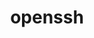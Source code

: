 ---
title: "openssh"
layout: cache
categories: [package, develop-2024-05-19]
meta: {"versions": ["9.7p1"], "compilers": ["apple-clang@=15.0.0", "cce@=15.0.1", "gcc@=10.2.1", "gcc@=10.3.0", "gcc@=11.1.0", "gcc@=11.4.0", "gcc@=12.3.0", "gcc@=7.3.1", "gcc@=7.5.0", "gcc@=9.4.0"], "oss": ["amzn2", "centos7", "rhel8", "sle_hpc15", "ubuntu18.04", "ubuntu20.04", "ubuntu22.04", "ventura"], "platforms": ["darwin", "linux"], "targets": ["aarch64", "neoverse_n1", "neoverse_v1", "neoverse_v2", "ppc64le", "x86_64_v3", "x86_64_v4", "zen4"], "stacks": ["aws-isc", "aws-isc-aarch64", "data-vis-sdk", "developer-tools", "developer-tools-manylinux2014", "e4s", "e4s-cray-rhel", "e4s-cray-sles", "e4s-neoverse-v2", "e4s-neoverse_v1", "e4s-oneapi", "e4s-power", "e4s-rocm-external", "ml-darwin-aarch64-mps", "ml-linux-x86_64-cpu", "ml-linux-x86_64-cuda", "radiuss", "radiuss-aws", "radiuss-aws-aarch64", "root", "tutorial"], "num_specs": 20, "num_specs_by_stack": {"ml-darwin-aarch64-mps": 1, "root": 20, "radiuss-aws-aarch64": 2, "aws-isc-aarch64": 2, "aws-isc": 1, "radiuss-aws": 1, "developer-tools-manylinux2014": 1, "e4s-cray-rhel": 1, "data-vis-sdk": 1, "e4s-power": 1, "e4s-cray-sles": 1, "developer-tools": 1, "radiuss": 1, "e4s-neoverse_v1": 1, "e4s-neoverse-v2": 1, "ml-linux-x86_64-cpu": 1, "e4s-rocm-external": 1, "ml-linux-x86_64-cuda": 1, "tutorial": 2, "e4s": 1, "e4s-oneapi": 1}}
spec_details: [{"hash": "o6twz2nvr2gfqxuep6cofo7ytrw6noco", "compiler": "apple-clang@=15.0.0", "versions": ["9.7p1"], "os": "ventura", "platform": "darwin", "target": "aarch64", "variants": ["build_system=autotools", "+gssapi", "patches=3505c58,d886b98"], "stacks": ["ml-darwin-aarch64-mps", "root"], "size": "-", "tarball": "https://binaries.spack.io/releases/develop-2024-05-19/build_cache/darwin-ventura-aarch64/apple-clang-15.0.0/openssh-9.7p1/darwin-ventura-aarch64-apple-clang-15.0.0-openssh-9.7p1-o6twz2nvr2gfqxuep6cofo7ytrw6noco.spack"}, {"hash": "726o5o3zihkehk5pw6dhplfcfib7hm7o", "compiler": "gcc@=7.3.1", "versions": ["9.7p1"], "os": "amzn2", "platform": "linux", "target": "aarch64", "variants": ["build_system=autotools", "+gssapi"], "stacks": ["radiuss-aws-aarch64", "root"], "size": "-", "tarball": "https://binaries.spack.io/releases/develop-2024-05-19/build_cache/linux-amzn2-aarch64/gcc-7.3.1/openssh-9.7p1/linux-amzn2-aarch64-gcc-7.3.1-openssh-9.7p1-726o5o3zihkehk5pw6dhplfcfib7hm7o.spack"}, {"hash": "wiwlvslqjwvqzypvjdltarpqg72d3e5z", "compiler": "gcc@=7.3.1", "versions": ["9.7p1"], "os": "amzn2", "platform": "linux", "target": "aarch64", "variants": ["build_system=autotools", "+gssapi"], "stacks": ["aws-isc-aarch64", "root"], "size": "-", "tarball": "https://binaries.spack.io/releases/develop-2024-05-19/build_cache/linux-amzn2-aarch64/gcc-7.3.1/openssh-9.7p1/linux-amzn2-aarch64-gcc-7.3.1-openssh-9.7p1-wiwlvslqjwvqzypvjdltarpqg72d3e5z.spack"}, {"hash": "w76eeohljxuuntlmr4nxtfrgevitp4my", "compiler": "gcc@=7.3.1", "versions": ["9.7p1"], "os": "amzn2", "platform": "linux", "target": "neoverse_n1", "variants": ["build_system=autotools", "+gssapi"], "stacks": ["radiuss-aws-aarch64", "root"], "size": "-", "tarball": "https://binaries.spack.io/releases/develop-2024-05-19/build_cache/linux-amzn2-neoverse_n1/gcc-7.3.1/openssh-9.7p1/linux-amzn2-neoverse_n1-gcc-7.3.1-openssh-9.7p1-w76eeohljxuuntlmr4nxtfrgevitp4my.spack"}, {"hash": "towbcclv4aumkzwu432jmnjtufkdycu5", "compiler": "gcc@=7.3.1", "versions": ["9.7p1"], "os": "amzn2", "platform": "linux", "target": "neoverse_n1", "variants": ["build_system=autotools", "+gssapi"], "stacks": ["aws-isc-aarch64", "root"], "size": "-", "tarball": "https://binaries.spack.io/releases/develop-2024-05-19/build_cache/linux-amzn2-neoverse_n1/gcc-7.3.1/openssh-9.7p1/linux-amzn2-neoverse_n1-gcc-7.3.1-openssh-9.7p1-towbcclv4aumkzwu432jmnjtufkdycu5.spack"}, {"hash": "x3blvbmgcbu3udverstt5m6zntutogr2", "compiler": "gcc@=7.3.1", "versions": ["9.7p1"], "os": "amzn2", "platform": "linux", "target": "x86_64_v3", "variants": ["build_system=autotools", "+gssapi"], "stacks": ["aws-isc", "root"], "size": "-", "tarball": "https://binaries.spack.io/releases/develop-2024-05-19/build_cache/linux-amzn2-x86_64_v3/gcc-7.3.1/openssh-9.7p1/linux-amzn2-x86_64_v3-gcc-7.3.1-openssh-9.7p1-x3blvbmgcbu3udverstt5m6zntutogr2.spack"}, {"hash": "p2333grv7twb6kvvv23xyhopoacmtqdt", "compiler": "gcc@=7.3.1", "versions": ["9.7p1"], "os": "amzn2", "platform": "linux", "target": "x86_64_v3", "variants": ["build_system=autotools", "+gssapi"], "stacks": ["root", "radiuss-aws"], "size": "-", "tarball": "https://binaries.spack.io/releases/develop-2024-05-19/build_cache/linux-amzn2-x86_64_v3/gcc-7.3.1/openssh-9.7p1/linux-amzn2-x86_64_v3-gcc-7.3.1-openssh-9.7p1-p2333grv7twb6kvvv23xyhopoacmtqdt.spack"}, {"hash": "tr72mynfbs34zvdvj2yvuztfcq3oz7jz", "compiler": "gcc@=10.2.1", "versions": ["9.7p1"], "os": "centos7", "platform": "linux", "target": "x86_64_v3", "variants": ["build_system=autotools", "+gssapi"], "stacks": ["developer-tools-manylinux2014", "root"], "size": "-", "tarball": "https://binaries.spack.io/releases/develop-2024-05-19/build_cache/linux-centos7-x86_64_v3/gcc-10.2.1/openssh-9.7p1/linux-centos7-x86_64_v3-gcc-10.2.1-openssh-9.7p1-tr72mynfbs34zvdvj2yvuztfcq3oz7jz.spack"}, {"hash": "535cpd4yx2rlbqux3hofehxcpkc6ih26", "compiler": "cce@=15.0.1", "versions": ["9.7p1"], "os": "rhel8", "platform": "linux", "target": "zen4", "variants": ["build_system=autotools", "+gssapi"], "stacks": ["e4s-cray-rhel", "root"], "size": "-", "tarball": "https://binaries.spack.io/releases/develop-2024-05-19/build_cache/linux-rhel8-zen4/cce-15.0.1/openssh-9.7p1/linux-rhel8-zen4-cce-15.0.1-openssh-9.7p1-535cpd4yx2rlbqux3hofehxcpkc6ih26.spack"}, {"hash": "c2r2dob6j2aphukg5dhuszpwk7gngnk7", "compiler": "gcc@=11.1.0", "versions": ["9.7p1"], "os": "ubuntu20.04", "platform": "linux", "target": "x86_64_v3", "variants": ["build_system=autotools", "+gssapi"], "stacks": ["data-vis-sdk", "root"], "size": "-", "tarball": "https://binaries.spack.io/releases/develop-2024-05-19/build_cache/linux-ubuntu20.04-x86_64_v3/gcc-11.1.0/openssh-9.7p1/linux-ubuntu20.04-x86_64_v3-gcc-11.1.0-openssh-9.7p1-c2r2dob6j2aphukg5dhuszpwk7gngnk7.spack"}, {"hash": "2mhjsluvlrcdsrlrvwpcnmqaffzkcdm2", "compiler": "gcc@=9.4.0", "versions": ["9.7p1"], "os": "ubuntu20.04", "platform": "linux", "target": "ppc64le", "variants": ["build_system=autotools", "+gssapi"], "stacks": ["root", "e4s-power"], "size": "-", "tarball": "https://binaries.spack.io/releases/develop-2024-05-19/build_cache/linux-ubuntu20.04-ppc64le/gcc-9.4.0/openssh-9.7p1/linux-ubuntu20.04-ppc64le-gcc-9.4.0-openssh-9.7p1-2mhjsluvlrcdsrlrvwpcnmqaffzkcdm2.spack"}, {"hash": "cf7phegcz6yojbzeorp7w4sa7tjje7sa", "compiler": "gcc@=10.3.0", "versions": ["9.7p1"], "os": "sle_hpc15", "platform": "linux", "target": "x86_64_v4", "variants": ["build_system=autotools", "+gssapi"], "stacks": ["e4s-cray-sles", "root"], "size": "-", "tarball": "https://binaries.spack.io/releases/develop-2024-05-19/build_cache/linux-sle_hpc15-x86_64_v4/gcc-10.3.0/openssh-9.7p1/linux-sle_hpc15-x86_64_v4-gcc-10.3.0-openssh-9.7p1-cf7phegcz6yojbzeorp7w4sa7tjje7sa.spack"}, {"hash": "hpdhrhca5kts37nwau3ilhyeasktdnof", "compiler": "gcc@=7.5.0", "versions": ["9.7p1"], "os": "ubuntu18.04", "platform": "linux", "target": "x86_64_v3", "variants": ["build_system=autotools", "+gssapi"], "stacks": ["developer-tools", "root"], "size": "-", "tarball": "https://binaries.spack.io/releases/develop-2024-05-19/build_cache/linux-ubuntu18.04-x86_64_v3/gcc-7.5.0/openssh-9.7p1/linux-ubuntu18.04-x86_64_v3-gcc-7.5.0-openssh-9.7p1-hpdhrhca5kts37nwau3ilhyeasktdnof.spack"}, {"hash": "7t7kzyby4tl6evygzsbrd5dxao26h63u", "compiler": "gcc@=7.5.0", "versions": ["9.7p1"], "os": "ubuntu18.04", "platform": "linux", "target": "x86_64_v3", "variants": ["build_system=autotools", "+gssapi"], "stacks": ["radiuss", "root"], "size": "-", "tarball": "https://binaries.spack.io/releases/develop-2024-05-19/build_cache/linux-ubuntu18.04-x86_64_v3/gcc-7.5.0/openssh-9.7p1/linux-ubuntu18.04-x86_64_v3-gcc-7.5.0-openssh-9.7p1-7t7kzyby4tl6evygzsbrd5dxao26h63u.spack"}, {"hash": "mmp2szpfuhbot3ycohysugdwmopesz3q", "compiler": "gcc@=11.4.0", "versions": ["9.7p1"], "os": "ubuntu22.04", "platform": "linux", "target": "neoverse_v1", "variants": ["build_system=autotools", "+gssapi"], "stacks": ["e4s-neoverse_v1", "root"], "size": "-", "tarball": "https://binaries.spack.io/releases/develop-2024-05-19/build_cache/linux-ubuntu22.04-neoverse_v1/gcc-11.4.0/openssh-9.7p1/linux-ubuntu22.04-neoverse_v1-gcc-11.4.0-openssh-9.7p1-mmp2szpfuhbot3ycohysugdwmopesz3q.spack"}, {"hash": "khrwr2ls3biwr5i45dbu33ecghpr4l4a", "compiler": "gcc@=11.4.0", "versions": ["9.7p1"], "os": "ubuntu22.04", "platform": "linux", "target": "neoverse_v2", "variants": ["build_system=autotools", "+gssapi"], "stacks": ["e4s-neoverse-v2", "root"], "size": "-", "tarball": "https://binaries.spack.io/releases/develop-2024-05-19/build_cache/linux-ubuntu22.04-neoverse_v2/gcc-11.4.0/openssh-9.7p1/linux-ubuntu22.04-neoverse_v2-gcc-11.4.0-openssh-9.7p1-khrwr2ls3biwr5i45dbu33ecghpr4l4a.spack"}, {"hash": "phufe7laurk7rkatraiwojm3d5ckactx", "compiler": "gcc@=11.4.0", "versions": ["9.7p1"], "os": "ubuntu22.04", "platform": "linux", "target": "x86_64_v3", "variants": ["build_system=autotools", "+gssapi"], "stacks": ["ml-linux-x86_64-cpu", "e4s-rocm-external", "ml-linux-x86_64-cuda", "tutorial", "root"], "size": "-", "tarball": "https://binaries.spack.io/releases/develop-2024-05-19/build_cache/linux-ubuntu22.04-x86_64_v3/gcc-11.4.0/openssh-9.7p1/linux-ubuntu22.04-x86_64_v3-gcc-11.4.0-openssh-9.7p1-phufe7laurk7rkatraiwojm3d5ckactx.spack"}, {"hash": "jvzb3aa7cc56betm4xmua4u57bc7rvnx", "compiler": "gcc@=11.4.0", "versions": ["9.7p1"], "os": "ubuntu22.04", "platform": "linux", "target": "x86_64_v3", "variants": ["build_system=autotools", "+gssapi"], "stacks": ["root", "e4s"], "size": "-", "tarball": "https://binaries.spack.io/releases/develop-2024-05-19/build_cache/linux-ubuntu22.04-x86_64_v3/gcc-11.4.0/openssh-9.7p1/linux-ubuntu22.04-x86_64_v3-gcc-11.4.0-openssh-9.7p1-jvzb3aa7cc56betm4xmua4u57bc7rvnx.spack"}, {"hash": "bfserq3onxv2d6uasx2jf2dtkxtbtu7h", "compiler": "gcc@=11.4.0", "versions": ["9.7p1"], "os": "ubuntu22.04", "platform": "linux", "target": "x86_64_v3", "variants": ["build_system=autotools", "+gssapi"], "stacks": ["e4s-oneapi", "root"], "size": "-", "tarball": "https://binaries.spack.io/releases/develop-2024-05-19/build_cache/linux-ubuntu22.04-x86_64_v3/gcc-11.4.0/openssh-9.7p1/linux-ubuntu22.04-x86_64_v3-gcc-11.4.0-openssh-9.7p1-bfserq3onxv2d6uasx2jf2dtkxtbtu7h.spack"}, {"hash": "f65q2gw2mq75mqoe47uepmcdr5c2wgl5", "compiler": "gcc@=12.3.0", "versions": ["9.7p1"], "os": "ubuntu22.04", "platform": "linux", "target": "x86_64_v3", "variants": ["build_system=autotools", "+gssapi"], "stacks": ["root", "tutorial"], "size": "-", "tarball": "https://binaries.spack.io/releases/develop-2024-05-19/build_cache/linux-ubuntu22.04-x86_64_v3/gcc-12.3.0/openssh-9.7p1/linux-ubuntu22.04-x86_64_v3-gcc-12.3.0-openssh-9.7p1-f65q2gw2mq75mqoe47uepmcdr5c2wgl5.spack"}]
---